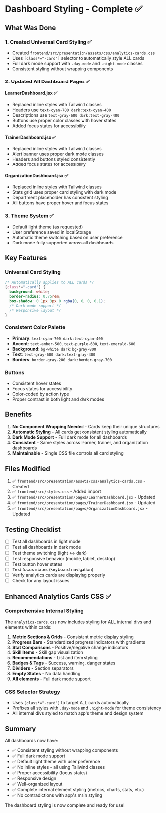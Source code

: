 # Dashboard Styling - Complete ✅

## What Was Done

### 1. Created Universal Card Styling ✅
- Created `frontend/src/presentation/assets/css/analytics-cards.css`
- Uses `[class*="-card"]` selector to automatically style ALL cards
- Full dark mode support with `.day-mode` and `.night-mode` classes
- Consistent styling without wrapping components

### 2. Updated All Dashboard Pages ✅

#### LearnerDashboard.jsx ✅
- Replaced inline styles with Tailwind classes
- Headers use `text-cyan-700 dark:text-cyan-400`
- Descriptions use `text-gray-600 dark:text-gray-400`
- Buttons use proper color classes with hover states
- Added focus states for accessibility

#### TrainerDashboard.jsx ✅
- Replaced inline styles with Tailwind classes
- Alert banner uses proper dark mode classes
- Headers and buttons styled consistently
- Added focus states for accessibility

#### OrganizationDashboard.jsx ✅
- Replaced inline styles with Tailwind classes
- Stats grid uses proper card styling with dark mode
- Department placeholder has consistent styling
- All buttons have proper hover and focus states

### 3. Theme System ✅
- Default light theme (as requested)
- User preference saved in localStorage
- Automatic theme switching based on user preference
- Dark mode fully supported across all dashboards

## Key Features

### Universal Card Styling
```css
/* Automatically applies to ALL cards */
[class*="-card"] {
  background: white;
  border-radius: 0.75rem;
  box-shadow: 0 1px 3px 0 rgba(0, 0, 0, 0.1);
  /* Dark mode support */
  /* Responsive layout */
}
```

### Consistent Color Palette
- **Primary**: `text-cyan-700 dark:text-cyan-400`
- **Accent**: `text-amber-500`, `text-purple-600`, `text-emerald-600`
- **Background**: `bg-white dark:bg-gray-800`
- **Text**: `text-gray-600 dark:text-gray-400`
- **Borders**: `border-gray-200 dark:border-gray-700`

### Buttons
- Consistent hover states
- Focus states for accessibility
- Color-coded by action type
- Proper contrast in both light and dark modes

## Benefits

1. **No Component Wrapping Needed** - Cards keep their unique structures
2. **Automatic Styling** - All cards get consistent styling automatically
3. **Dark Mode Support** - Full dark mode for all dashboards
4. **Consistent** - Same styles across learner, trainer, and organization dashboards
5. **Maintainable** - Single CSS file controls all card styling

## Files Modified

1. ✅ `frontend/src/presentation/assets/css/analytics-cards.css` - Created
2. ✅ `frontend/src/styles.css` - Added import
3. ✅ `frontend/src/presentation/pages/LearnerDashboard.jsx` - Updated
4. ✅ `frontend/src/presentation/pages/TrainerDashboard.jsx` - Updated
5. ✅ `frontend/src/presentation/pages/OrganizationDashboard.jsx` - Updated

## Testing Checklist

- [ ] Test all dashboards in light mode
- [ ] Test all dashboards in dark mode
- [ ] Test theme switching (light ↔ dark)
- [ ] Test responsive behavior (mobile, tablet, desktop)
- [ ] Test button hover states
- [ ] Test focus states (keyboard navigation)
- [ ] Verify analytics cards are displaying properly
- [ ] Check for any layout issues

## Enhanced Analytics Cards CSS ✅

### Comprehensive Internal Styling
The `analytics-cards.css` now includes styling for ALL internal divs and elements within cards:

1. **Metric Sections & Grids** - Consistent metric display styling
2. **Progress Bars** - Standardized progress indicators with gradients
3. **Stat Comparisons** - Positive/negative change indicators
4. **Skill Items** - Skill gap visualization
5. **Recommendations** - List and item styling
6. **Badges & Tags** - Success, warning, danger states
7. **Dividers** - Section separators
8. **Empty States** - No data handling
9. **All elements** - Full dark mode support

### CSS Selector Strategy
- Uses `[class*="-card"]` to target ALL cards automatically
- Prefixes all styles with `.day-mode` and `.night-mode` for theme consistency
- All internal divs styled to match app's theme and design system

## Summary

All dashboards now have:
- ✅ Consistent styling without wrapping components
- ✅ Full dark mode support
- ✅ Default light theme with user preference
- ✅ No inline styles - all using Tailwind classes
- ✅ Proper accessibility (focus states)
- ✅ Responsive design
- ✅ Well-organized layout
- ✅ Complete internal element styling (metrics, charts, stats, etc.)
- ✅ No contradictions with app's main styling

The dashboard styling is now complete and ready for use!
